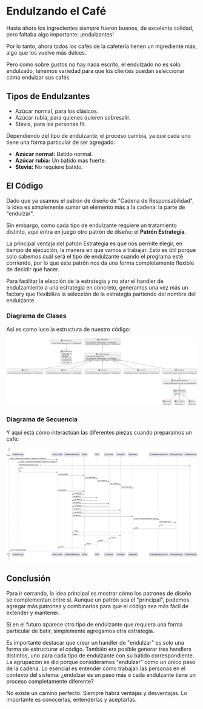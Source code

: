 # Endulzando el Café

Hasta ahora los ingredientes siempre fueron buenos, de excelente calidad, pero faltaba algo importante: ¡endulzantes!

Por lo tanto, ahora todos los cafés de la cafetería tienen un ingrediente más, algo que los vuelve más dulces.

Pero como sobre gustos no hay nada escrito, el endulzado no es solo endulzado, tenemos variedad para que los clientes puedan seleccionar cómo endulzar sus cafés.

## Tipos de Endulzantes

- Azúcar normal, para los clásicos.
- Azúcar rubia, para quienes quieren sobresalir.
- Stevia, para las personas fit.

Dependiendo del tipo de endulzante, el proceso cambia, ya que cada uno tiene una forma particular de ser agregado:

- **Azúcar normal:** Batido normal.
- **Azúcar rubia:** Un batido más fuerte.
- **Stevia:** No requiere batido.

## El Código

Dado que ya usamos el patrón de diseño de "Cadena de Responsabilidad", la idea es simplemente sumar un elemento más a la cadena: la parte de "endulzar".

Sin embargo, como cada tipo de endulzante requiere un tratamiento distinto, aquí entra en juego otro patrón de diseño: el **Patrón Estrategia**.

La principal ventaja del patrón Estrategia es que nos permite elegir, en tiempo de ejecución, la manera en que vamos a trabajar. Esto es útil porque solo sabemos cuál será el tipo de endulzante cuando el programa esté corriendo, por lo que este patrón nos da una forma completamente flexible de decidir qué hacer.

Para facilitar la elección de la estrategia y no atar el handler de endulzamiento a una estrategia en concreto, generamos una vez más un factory que flexibiliza la selección de la estrategia partiendo del nombre del endulzante.

### Diagrama de Clases

Así es como luce la estructura de nuestro código:

![Diagrama de Clases](img/class.png)

### Diagrama de Secuencia

Y aquí está cómo interactúan las diferentes piezas cuando preparamos un café:

![Diagrama de Secuencia](img/seq.png)

## Conclusión

Para ir cerrando, la idea principal es mostrar cómo los patrones de diseño se complementan entre sí. Aunque un patrón sea el "principal", podemos agregar más patrones y combinarlos para que el código sea más fácil de extender y mantener.

Si en el futuro aparece otro tipo de endulzante que requiera una forma particular de batir, simplemente agregamos otra estrategia.

Es importante destacar que crear un handler de "endulzar" es solo una forma de estructurar el código. También era posible generar tres handlers distintos, uno para cada tipo de endulzante con su batido correspondiente. La agrupación se dio porque consideramos "endulzar" como un único paso de la cadena. Lo esencial es entender cómo trabajan las personas en el contexto del sistema: ¿endulzar es un paso más o cada endulzante tiene un proceso completamente diferente?

No existe un camino perfecto. Siempre habrá ventajas y desventajas. Lo importante es conocerlas, entenderlas y aceptarlas.